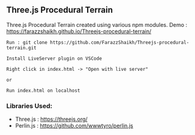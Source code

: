 ## Three.js Procedural Terrain

Three.js Procedural Terrain created using various npm modules.
Demo : https://farazzshaikh.github.io/Threejs-procedural-terrain/

```
Run : git clone https://github.com/FarazzShaikh/Threejs-procedural-terrain.git
```
```
Install LiveServer plugin on VSCode
```
```
Right click in index.html -> "Open with live server"
```
```
or
```
```
Run index.html on localhost
```
### Libraries Used:
 - Three.js   : https://threejs.org/
 - Perlin.js  : https://github.com/wwwtyro/perlin.js
